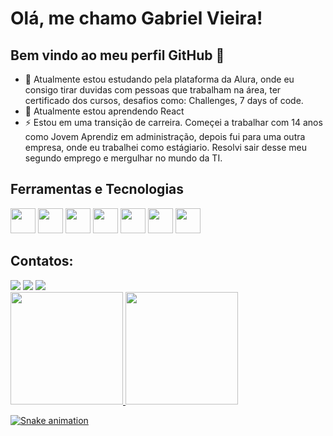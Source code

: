 # Olá, me chamo Gabriel Vieira! 
## Bem vindo ao meu perfil GitHub 👋

-  :orange_book: Atualmente estou estudando pela plataforma da Alura, onde eu consigo tirar duvidas com pessoas que trabalham na área, ter certificado dos cursos, desafios como: Challenges, 7 days of code.
- 🌱 Atualmente estou aprendendo React
- ⚡ Estou em uma transição de carreira. Começei a trabalhar com 14 anos como Jovem Aprendiz em administração, depois fui para uma outra empresa, onde eu trabalhei como estágiario. Resolvi sair desse meu segundo emprego e mergulhar no mundo da TI.

## Ferramentas e Tecnologias

<div>
  <img loading="lazy" src="https://cdn.jsdelivr.net/gh/devicons/devicon/icons/git/git-original.svg" width="40" height="40"/>
  <img loading="lazy" src="https://cdn.jsdelivr.net/gh/devicons/devicon/icons/react/react-original.svg" width="40" height="40"/>
  <img loading="lazy" src="https://cdn.jsdelivr.net/gh/devicons/devicon/icons/javascript/javascript-original.svg" width="40" height="40"/>
  <img loading="lazy" src="https://cdn.jsdelivr.net/gh/devicons/devicon/icons/css3/css3-original.svg" width="40" height="40"/>
  <img loading="lazy" src="https://cdn.jsdelivr.net/gh/devicons/devicon/icons/tailwindcss/tailwindcss-plain.svg" width="40" height="40"/>
  <img loading="lazy" src="https://cdn.jsdelivr.net/gh/devicons/devicon/icons/html5/html5-original.svg" width="40" height="40"/>
  <img loading="lazy" src="https://cdn.jsdelivr.net/gh/devicons/devicon/icons/sass/sass-original.svg" width="40" height="40"/>
</div>

## Contatos:

<div>
<a href="https://instagram.com/__vieira010__/" target="_blank"><img loading="lazy" src="https://img.shields.io/badge/-Instagram-%23E4405F?style=for-the-badge&logo=instagram&logoColor=white" target="_blank"></a>
<a href = "mailto:contato@gc040705@gmail.com"><img loading="lazy" src="https://img.shields.io/badge/Gmail-D14836?style=for-the-badge&logo=gmail&logoColor=white" target="_blank"></a>
<a href="https://www.linkedin.com/in/gabriel-carvalho070405/" target="_blank"><img loading="lazy" src="https://img.shields.io/badge/-LinkedIn-%230077B5?style=for-the-badge&logo=linkedin&logoColor=white" target="_blank"></a>   
</div>

<div>
<a href="https://github.com/gabrielvieira-web/">
<img loading="lazy" height="180em" src="https://github-readme-stats.vercel.app/api/top-langs/?gabrielvieira-web&layout=compact&langs_count=7&theme=dracula"/>
<img loading="lazy" height="180em" src="https://github-readme-stats.vercel.app/api?gabrielvieira-web&show_icons=true&theme=dracula&include_all_commits=true&count_private=true"/>
</div>

![Snake animation](https://github.com/gabrielvieira-web/gabrielvieira-web/blob/output/github-contribution-grid-snake.svg)

